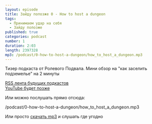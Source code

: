 ```yaml
---
layout: episode
title: Зайду попозже 0 - How to host a dungeon
tags:
  - Принимаем удар на себя
  - Зайду попозже
published: true
categories: podcast
number: 1
duration: 2:03
length: 2397328
mp3: /podcast/0-how-to-host-a-dungeon/how_to_host_a_dungeon.mp3
---
```

Тизер подкаста от Ролевого Подвала. Мини обзор на "как заселить подземелье" на 2 минуты

[RSS лента будущих подкастов](/podcast-feed.xml)  
[YouTube будет позже](/404.html)

Или можно послушать прямо отсюда:

/podcast/0-how-to-host-a-dungeon/how_to_host_a_dungeon.mp3

Или просто [скачать mp3](/podcast/0-how-to-host-a-dungeon/how_to_host_a_dungeon.mp3) и слушать где угодно
